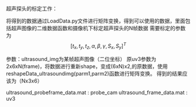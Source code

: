 超声探头的标定工作：

将得到的数据通过LoadData.py文件进行矩阵变换，得到可以使用的数据，里面包括超声图像的二维数据函数和摄像机下标定超声探头的N帧数据
需要标定的参数为$$[t_x,t_y,t_z,\alpha,\beta,\gamma,S_x,S_y]^T$$

参数：ultrasound_img为某帧超声图像（二位坐标）
原uv3参数为2x6xN(frame)，将数据进行重新shape，变成(6xN)x2,的原数据，使用reshapeData_ultrasoundimg(parm1,parm2)函数进行矩阵变换。
得到的结果应该为（Nx3x6）

ultrasound_probeframe_data.mat : probe_cam
ultrasound_frame_data.mat : uv3